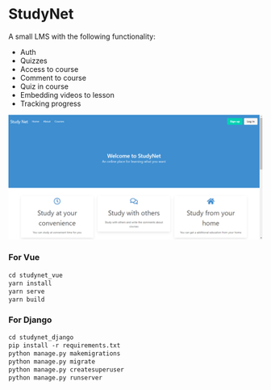 # StudyNet

A small LMS with the following functionality:

- Auth
- Quizzes
- Access to course
- Comment to course
- Quiz in course
- Embedding videos to lesson
- Tracking progress

![avatar](studynet_imgs/studynet-1.png)

[comment]: <> (![avatar]&#40;studynet_imgs/studynet-2.png&#41;)

[comment]: <> (![avatar]&#40;studynet_imgs/studynet-3.png&#41;)

[comment]: <> (![avatar]&#40;studynet_imgs/studynet-4.png&#41;)

[comment]: <> (![avatar]&#40;studynet_imgs/studynet-5.png&#41;)

[comment]: <> (![avatar]&#40;studynet_imgs/studynet-6.png&#41;)

[comment]: <> (![avatar]&#40;studynet_imgs/studynet-7.png&#41;)

### For Vue

```
cd studynet_vue
yarn install
yarn serve
yarn build
```

### For Django

```
cd studynet_django
pip install -r requirements.txt
python manage.py makemigrations
python manage.py migrate
python manage.py createsuperuser
python manage.py runserver
```
